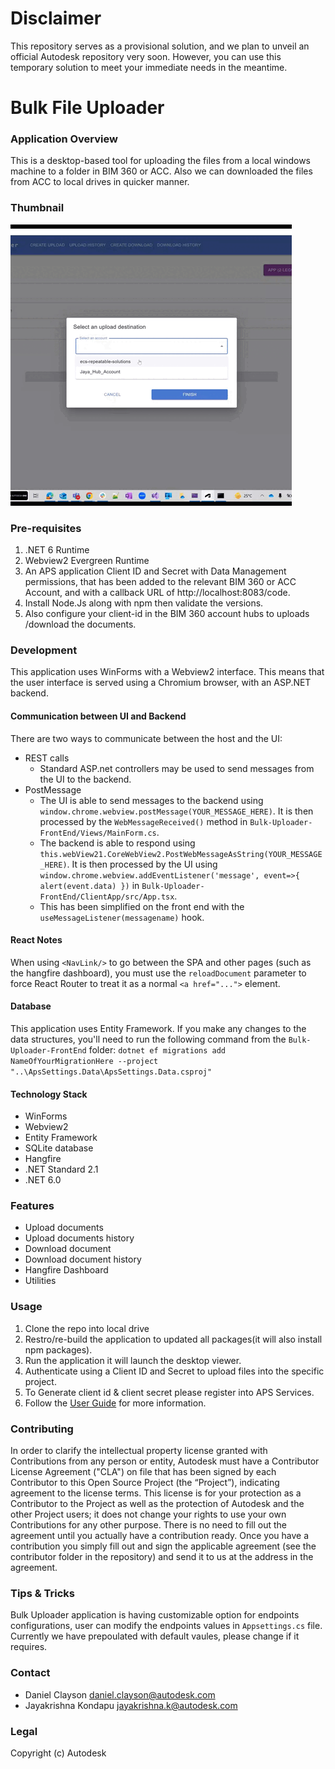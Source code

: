 # Disclaimer
 This repository serves as a provisional solution, and we plan to unveil an official Autodesk repository very soon. However, you can use this temporary solution to meet your immediate needs in the meantime.
 
# Bulk File Uploader

### Application Overview
This is a desktop-based tool for uploading the files from a local windows machine to a folder in BIM 360 or ACC. 
Also we can downloaded the files from ACC to local drives in quicker manner.

### Thumbnail
![](Documentation/Thumnail1.gif)

### Pre-requisites
1.	.NET 6 Runtime 
2.	Webview2 Evergreen Runtime 
3.	An APS application Client ID and Secret with Data Management permissions, that has been added to the relevant BIM 360 or ACC Account, and with a callback URL of http://localhost:8083/code.
4.	Install Node.Js along with npm then validate the versions.
5.	Also configure your client-id in the BIM 360 account hubs to uploads /download the documents.


### Development
This application uses WinForms with a Webview2 interface. This means that the user interface is served using a 
Chromium browser, with an ASP.NET backend. 

#### Communication between UI and Backend

There are two ways to communicate between the host and the UI:
* REST calls
  * Standard ASP.net controllers may be used to send messages from the UI to the backend.
* PostMessage
  * The UI is able to send messages to the backend using `window.chrome.webview.postMessage(YOUR_MESSAGE_HERE)`.
    It is then processed by the `WebMessageReceived()` method in `Bulk-Uploader-FrontEnd/Views/MainForm.cs`.
  * The backend is able to respond using `this.webView21.CoreWebView2.PostWebMessageAsString(YOUR_MESSAGE_HERE)`. It 
    is then processed by the UI using `window.chrome.webview.addEventListener('message', event=>{ alert(event.data) })` 
    in `Bulk-Uploader-FrontEnd/ClientApp/src/App.tsx`.
  * This has been simplified on the front end with the `useMessageListener(messagename)` hook.

#### React Notes

When using `<NavLink/>` to go between the SPA and other pages (such as the hangfire dashboard), you must use the 
`reloadDocument` parameter to force React Router to treat it as a normal `<a href="...">` element. 

#### Database

This application uses Entity Framework. If you make any changes to the data structures, you'll need to run the 
following command from the `Bulk-Uploader-FrontEnd` folder: `dotnet ef migrations add NameOfYourMigrationHere --project "..\ApsSettings.Data\ApsSettings.Data.csproj"`

#### Technology Stack
* WinForms
* Webview2
* Entity Framework
* SQLite database
* Hangfire
* .NET Standard 2.1
* .NET 6.0

### Features 
* Upload documents
*	Upload documents history
*	Download document
*	Download document history
*	Hangfire Dashboard
*	Utilities 

### Usage
1.	Clone the repo into local drive
2.	Restro/re-build the application to updated all packages(it will also install npm packages).
3.	Run the application it will launch the desktop viewer.
4.	Authenticate using a Client ID and Secret to upload files into the specific project.
5.	To Generate client id & client secret please register into APS Services.
6.  Follow the [User Guide](:Documentation/user-guide.md) for more information.
 


### Contributing
In order to clarify the intellectual property license granted with Contributions from any person or entity, 
Autodesk must have a Contributor License Agreement ("CLA") on file that has been signed by each Contributor to 
this Open Source Project (the “Project”), indicating agreement to the license terms.
This license is for your protection as a Contributor to the Project as well as the protection of Autodesk and 
the other Project users; it does not change your rights to use your own Contributions for any other purpose. 
There is no need to fill out the agreement until you actually have a contribution ready. Once you have a 
contribution you simply fill out and sign the applicable agreement (see the contributor folder in the repository) 
and send it to us at the address in the agreement.

### Tips & Tricks
Bulk Uploader application is having customizable option for endpoints configurations, user can modify the endpoints values in `Appsettings.cs` file. 
Currently we have prepoulated with default vaules, please change if it requires.


### Contact
* Daniel Clayson <daniel.clayson@autodesk.com>
* Jayakrishna Kondapu <jayakrishna.k@autodesk.com>

### Legal
Copyright (c) Autodesk

